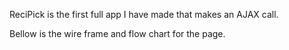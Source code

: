 ReciPick is the first full app I have made that makes an AJAX call.

Bellow is the wire frame and flow chart for the page.

